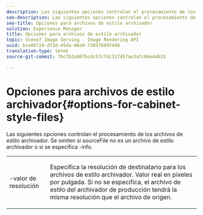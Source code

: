 ```yaml
---
description: Las siguientes opciones controlan el procesamiento de los archivos de estilo archivador. Se omiten si sourceFile no es un archivo de estilo archivador o si se especifica -info.
seo-description: Las siguientes opciones controlan el procesamiento de los archivos de estilo archivador. Se omiten si sourceFile no es un archivo de estilo archivador o si se especifica -info.
seo-title: Opciones para archivos de estilo archivador
solution: Experience Manager
title: Opciones para archivos de estilo archivador
topic: Scene7 Image Serving - Image Rendering API
uuid: bca84724-d710-45da-86e9-7385f689fd4b
translation-type: tm+mt
source-git-commit: 7bc7b3a86fbcdc57cfdc31745fae3afc06e44b15

---
```



# Opciones para archivos de estilo archivador{#options-for-cabinet-style-files}

Las siguientes opciones controlan el procesamiento de los archivos de estilo archivador. Se omiten si sourceFile no es un archivo de estilo archivador o si se especifica -info.

<table id="simpletable_332B78DDEB6540708844AB54AE321F9B"> 
 <tr class="strow"> 
  <td class="stentry"> <p><span class="codeph">-valor de resolución <span class="varname"></span></span> </p> </td> 
  <td class="stentry"> <p>Especifica la resolución de destinatario para los archivos de estilo archivador. Valor real en píxeles por pulgada. Si no se especifica, el archivo de estilo del archivador de producción tendrá la misma resolución que el archivo de origen. </p></td> 
 </tr> 
</table>

